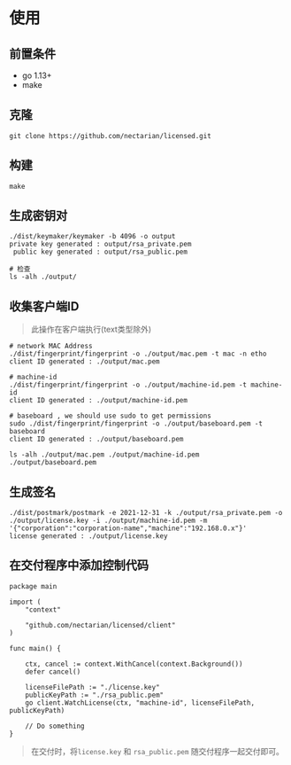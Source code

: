 # 使用

## 前置条件 

* go 1.13+
* make

## 克隆

```
git clone https://github.com/nectarian/licensed.git
```

## 构建

```
make
```

## 生成密钥对

```
./dist/keymaker/keymaker -b 4096 -o output
private key generated : output/rsa_private.pem
 public key generated : output/rsa_public.pem

# 检查
ls -alh ./output/
```

## 收集客户端ID

> 此操作在客户端执行(text类型除外)

```
# network MAC Address
./dist/fingerprint/fingerprint -o ./output/mac.pem -t mac -n etho
client ID generated : ./output/mac.pem

# machine-id
./dist/fingerprint/fingerprint -o ./output/machine-id.pem -t machine-id
client ID generated : ./output/machine-id.pem

# baseboard , we should use sudo to get permissions
sudo ./dist/fingerprint/fingerprint -o ./output/baseboard.pem -t baseboard
client ID generated : ./output/baseboard.pem

ls -alh ./output/mac.pem ./output/machine-id.pem ./output/baseboard.pem
```

## 生成签名

```
./dist/postmark/postmark -e 2021-12-31 -k ./output/rsa_private.pem -o ./output/license.key -i ./output/machine-id.pem -m '{"corporation":"corporation-name","machine":"192.168.0.x"}'
license generated : ./output/license.key
```

## 在交付程序中添加控制代码

```
package main

import (
	"context"

	"github.com/nectarian/licensed/client"
)

func main() {

	ctx, cancel := context.WithCancel(context.Background())
	defer cancel()

	licenseFilePath := "./license.key"
	publicKeyPath := "./rsa_public.pem"
	go client.WatchLicense(ctx, "machine-id", licenseFilePath, publicKeyPath)

	// Do something
}
```

> 在交付时，将`license.key` 和 `rsa_public.pem` 随交付程序一起交付即可。